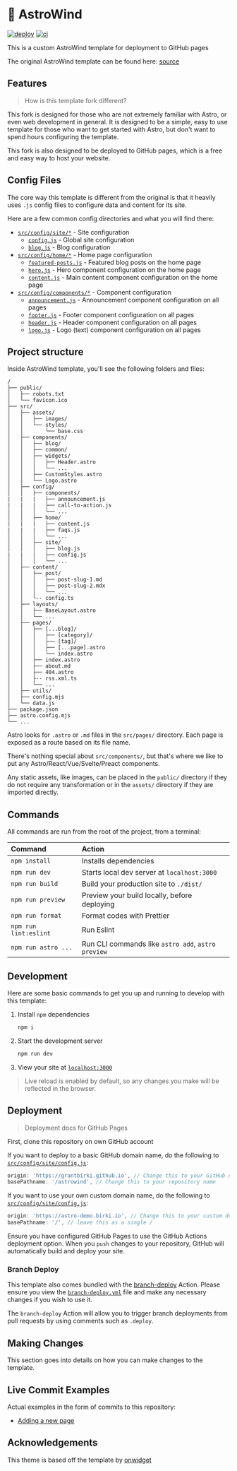 # 🚀 AstroWind

[![deploy](https://github.com/GrantBirki/astrowind/actions/workflows/deploy.yml/badge.svg)](https://github.com/GrantBirki/astrowind/actions/workflows/deploy.yml) [![ci](https://github.com/GrantBirki/astrowind/actions/workflows/ci.yml/badge.svg)](https://github.com/GrantBirki/astrowind/actions/workflows/ci.yml)

This is a custom AstroWind template for deployment to GitHub pages

The original AstroWind template can be found here: [source](https://github.com/onwidget/astrowind)

## Features

> How is this template fork different?

This fork is designed for those who are not extremely familiar with Astro, or even web development in general. It is designed to be a simple, easy to use template for those who want to get started with Astro, but don't want to spend hours configuring the template.

This fork is also designed to be deployed to GitHub pages, which is a free and easy way to host your website.

## Config Files

The core way this template is different from the original is that it heavily uses `.js` config files to configure data and content for its site.

Here are a few common config directories and what you will find there:

- [`src/config/site/*`](src/config/site) - Site configuration
  - [`config.js`](src/config/site/config.js) - Global site configuration
  - [`blog.js`](src/config/site/blog.js) - Blog configuration
- [`src/config/home/*`](src/config/home) - Home page configuration
  - [`featured-posts.js`](src/config/home/featured-posts.js) - Featured blog posts on the home page
  - [`hero.js`](src/config/home/hero.js) - Hero component configuration on the home page
  - [`content.js`](src/config/home/content.js) - Main content component configuration on the home page
- [`src/config/components/*`](src/config/components) - Component configuration
  - [`announcement.js`](src/config/components/announcement.js) - Announcement component configuration on all pages
  - [`footer.js`](src/config/components/footer.js) - Footer component configuration on all pages
  - [`header.js`](src/config/components/header.js) - Header component configuration on all pages
  - [`logo.js`](src/config/components/logo.js) - Logo (text) component configuration on all pages

## Project structure

Inside AstroWind template, you'll see the following folders and files:

```text
/
├── public/
│   ├── robots.txt
│   └── favicon.ico
├── src/
│   ├── assets/
│   │   ├── images/
│   │   └── styles/
│   │       └── base.css
│   ├── components/
│   │   ├── blog/
│   │   ├── common/
│   │   ├── widgets/
│   │   │   ├── Header.astro
│   │   │   └── ...
│   │   ├── CustomStyles.astro
│   │   └── Logo.astro
│   ├── config/
│   │   ├── components/
|   |   |   ├── announcement.js
|   |   |   ├── call-to-action.js
│   │   │   └── ...
│   │   ├── home/
|   |   |   ├── content.js
|   |   |   ├── faqs.js
│   │   │   └── ...
│   │   ├── site/
│   │   │   ├── blog.js
|   |   |   ├── config.js
│   │   │   └── ...
│   ├── content/
│   │   ├── post/
│   │   │   ├── post-slug-1.md
│   │   │   ├── post-slug-2.mdx
│   │   │   └── ...
│   │   └-- config.ts
│   ├── layouts/
│   │   ├── BaseLayout.astro
│   │   └── ...
│   ├── pages/
│   │   ├── [...blog]/
│   │   │   ├── [category]/
│   │   │   ├── [tag]/
│   │   │   ├── [...page].astro
│   │   │   └── index.astro
│   │   ├── index.astro
│   │   ├── about.md
│   │   ├── 404.astro
│   │   ├-- rss.xml.ts
│   │   └── ...
│   ├── utils/
│   ├── config.mjs
│   └── data.js
├── package.json
├── astro.config.mjs
└── ...
```

Astro looks for `.astro` or `.md` files in the `src/pages/` directory. Each page is exposed as a route based on its file name.

There's nothing special about `src/components/`, but that's where we like to put any Astro/React/Vue/Svelte/Preact components.

Any static assets, like images, can be placed in the `public/` directory if they do not require any transformation or in the `assets/` directory if they are imported directly.

## Commands

All commands are run from the root of the project, from a terminal:

| Command               | Action                                             |
| :-------------------- | :------------------------------------------------- |
| `npm install`         | Installs dependencies                              |
| `npm run dev`         | Starts local dev server at `localhost:3000`        |
| `npm run build`       | Build your production site to `./dist/`            |
| `npm run preview`     | Preview your build locally, before deploying       |
| `npm run format`      | Format codes with Prettier                         |
| `npm run lint:eslint` | Run Eslint                                         |
| `npm run astro ...`   | Run CLI commands like `astro add`, `astro preview` |

## Development

Here are some basic commands to get you up and running to develop with this template:

1. Install `npm` dependencies

   ```bash
   npm i
   ```

2. Start the development server

   ```bash
   npm run dev
   ```

3. View your site at [`localhost:3000`](http://localhost:3000/)

> Live reload is enabled by default, so any changes you make will be reflected in the browser.

## Deployment

> Deployment docs for GitHub Pages

First, clone this repository on own GitHub account

If you want to deploy to a basic GitHub domain name, do the following to [`src/config/site/config.js`](src/config/site/config.js):

```js
origin: 'https://grantbirki.github.io', // Change this to your GitHub username
basePathname: '/astrowind', // Change this to your repository name
```

If you want to use your own custom domain name, do the following to [`src/config/site/config.js`](src/config/site/config.js):

```js
origin: 'https://astro-demo.birki.io', // Change this to your custom domain name make sure it points to your GitHub Pages domain
basePathname: '/', // leave this as a single /
```

Ensure you have configured GitHub Pages to use the GitHub Actions deployment option. When you `push` changes to your repository, GitHub will automatically build and deploy your site.

### Branch Deploy

This template also comes bundled with the [branch-deploy](https://github.com/github/branch-deploy) Action. Please ensure you view the [`branch-deploy.yml`](.github/workflows/branch-deploy.yml) file and make any necessary changes if you wish to use it.

The `branch-deploy` Action will allow you to trigger branch deployments from pull requests by using comments such as `.deploy`.

## Making Changes

This section goes into details on how you can make changes to the template.

## Live Commit Examples

Actual examples in the form of commits to this repository:

- [Adding a new page](https://github.com/GrantBirki/astrowind/commit/6836c11a3140181a65f252e3709e398f67e632c4)

## Acknowledgements

This theme is based off the template by [onwidget](https://github.com/onwidget/astrowind)
